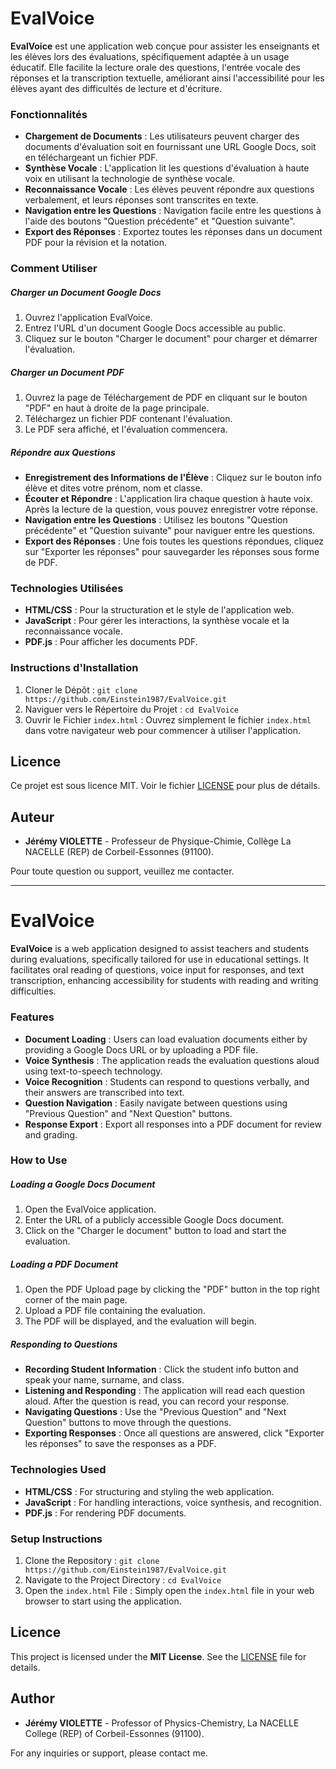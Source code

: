 # EvalVoice
**EvalVoice** est une application web conçue pour assister les enseignants et les élèves lors des évaluations, spécifiquement adaptée à un usage éducatif. Elle facilite la lecture orale des questions, l'entrée vocale des réponses et la transcription textuelle, améliorant ainsi l'accessibilité pour les élèves ayant des difficultés de lecture et d'écriture.
### Fonctionnalités
- **Chargement de Documents** : Les utilisateurs peuvent charger des documents d'évaluation soit en fournissant une URL Google Docs, soit en téléchargeant un fichier PDF.
- **Synthèse Vocale** : L'application lit les questions d'évaluation à haute voix en utilisant la technologie de synthèse vocale.
- **Reconnaissance Vocale** : Les élèves peuvent répondre aux questions verbalement, et leurs réponses sont transcrites en texte.
- **Navigation entre les Questions** : Navigation facile entre les questions à l'aide des boutons "Question précédente" et "Question suivante".
- **Export des Réponses** : Exportez toutes les réponses dans un document PDF pour la révision et la notation.
### Comment Utiliser
##### Charger un Document Google Docs
1. Ouvrez l'application EvalVoice.
2. Entrez l'URL d'un document Google Docs accessible au public.
3. Cliquez sur le bouton "Charger le document" pour charger et démarrer l'évaluation.
##### Charger un Document PDF
1. Ouvrez la page de Téléchargement de PDF en cliquant sur le bouton "PDF" en haut à droite de la page principale.
2. Téléchargez un fichier PDF contenant l'évaluation.
3. Le PDF sera affiché, et l'évaluation commencera.
##### Répondre aux Questions
- **Enregistrement des Informations de l'Élève** : Cliquez sur le bouton info élève et dites votre prénom, nom et classe.
- **Écouter et Répondre** : L'application lira chaque question à haute voix. Après la lecture de la question, vous pouvez enregistrer votre réponse.
- **Navigation entre les Questions** : Utilisez les boutons "Question précédente" et "Question suivante" pour naviguer entre les questions.
- **Export des Réponses** : Une fois toutes les questions répondues, cliquez sur "Exporter les réponses" pour sauvegarder les réponses sous forme de PDF.
### Technologies Utilisées
- **HTML/CSS** : Pour la structuration et le style de l'application web.
- **JavaScript** : Pour gérer les interactions, la synthèse vocale et la reconnaissance vocale.
- **PDF.js** : Pour afficher les documents PDF.
### Instructions d'Installation
1. Cloner le Dépôt : `git clone https://github.com/Einstein1987/EvalVoice.git`
2. Naviguer vers le Répertoire du Projet : `cd EvalVoice`
3. Ouvrir le Fichier `index.html` : Ouvrez simplement le fichier `index.html` dans votre navigateur web pour commencer à utiliser l'application.
## Licence
Ce projet est sous licence MIT. Voir le fichier [LICENSE](LICENSE) pour plus de détails.
## Auteur
- **Jérémy VIOLETTE** - Professeur de Physique-Chimie, Collège La NACELLE (REP) de Corbeil-Essonnes (91100).
  
Pour toute question ou support, veuillez me contacter.

--------------------------------------------------------------------------------------------

# EvalVoice
**EvalVoice** is a web application designed to assist teachers and students during evaluations, specifically tailored for use in educational settings. It facilitates oral reading of questions, voice input for responses, and text transcription, enhancing accessibility for students with reading and writing difficulties.
### Features
- **Document Loading** : Users can load evaluation documents either by providing a Google Docs URL or by uploading a PDF file.
- **Voice Synthesis** : The application reads the evaluation questions aloud using text-to-speech technology.
- **Voice Recognition** : Students can respond to questions verbally, and their answers are transcribed into text.
- **Question Navigation** : Easily navigate between questions using "Previous Question" and "Next Question" buttons.
- **Response Export** : Export all responses into a PDF document for review and grading.
### How to Use
##### Loading a Google Docs Document
1. Open the EvalVoice application.
2. Enter the URL of a publicly accessible Google Docs document.
3. Click on the "Charger le document" button to load and start the evaluation.
##### Loading a PDF Document
1. Open the PDF Upload page by clicking the "PDF" button in the top right corner of the main page.
2. Upload a PDF file containing the evaluation.
3. The PDF will be displayed, and the evaluation will begin.
##### Responding to Questions
- **Recording Student Information** : Click the student info button and speak your name, surname, and class.
- **Listening and Responding** : The application will read each question aloud. After the question is read, you can record your response.
- **Navigating Questions** : Use the "Previous Question" and "Next Question" buttons to move through the questions.
- **Exporting Responses** : Once all questions are answered, click "Exporter les réponses" to save the responses as a PDF.
### Technologies Used
- **HTML/CSS** : For structuring and styling the web application.
- **JavaScript** : For handling interactions, voice synthesis, and recognition.
- **PDF.js** : For rendering PDF documents.
### Setup Instructions
1. Clone the Repository : `git clone https://github.com/Einstein1987/EvalVoice.git`
2. Navigate to the Project Directory : `cd EvalVoice`
3. Open the `index.html` File : Simply open the `index.html` file in your web browser to start using the application.
## Licence
This project is licensed under the **MIT License**. See the [LICENSE](LICENSE) file for details.
## Author
- **Jérémy VIOLETTE** - Professor of Physics-Chemistry, La NACELLE College (REP) of Corbeil-Essonnes (91100).

For any inquiries or support, please contact me.
